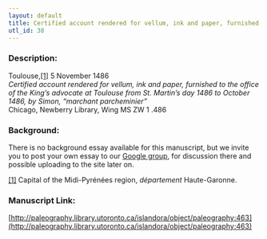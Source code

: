 ```yaml
---
layout: default
title: Certified account rendered for vellum, ink and paper, furnished to the office of the King’s advocate at Toulouse from St. Martin’s day 1485 to October 1486, by Simon, "marchant parcheminier"
utl_id: 38
---
```


### Description:

Toulouse,<a id="_ftnref1">[[1]](#_ftn1)</a> 5 November 1486<br>
_Certified account rendered for vellum, ink and paper, furnished to the office of the King’s advocate at Toulouse from St. Martin’s day 1486 to October 1486, by Simon, “marchant parcheminier”_<br>
Chicago, Newberry Library, Wing MS ZW 1 .486

### Background:

There is no background essay available for this manuscript, but we invite you to post your own essay to our [Google group](https://paleography.library.utoronto.ca/content/group-work), for discussion there and possible uploading to the site later on.

<a id="_ftn1">[[1]](#_ftnref1)</a> Capital of the Midi-Pyrénées region, _département_ Haute-Garonne. 

### Manuscript Link:

[http://paleography.library.utoronto.ca/islandora/object/paleography:463](http://paleography.library.utoronto.ca/islandora/object/paleography:463)
